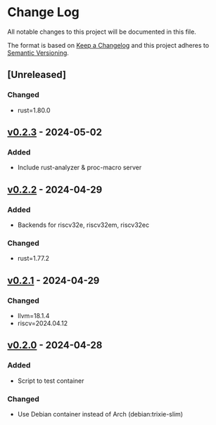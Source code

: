 # Change Log

All notable changes to this project will be documented in this file.

The format is based on [Keep a Changelog](http://keepachangelog.com/)
and this project adheres to [Semantic Versioning](http://semver.org/).

## [Unreleased]

### Changed

- rust=1.80.0

## [v0.2.3] - 2024-05-02

### Added

- Include rust-analyzer & proc-macro server

## [v0.2.2] - 2024-04-29

### Added

- Backends for riscv32e, riscv32em, riscv32ec

### Changed

- rust=1.77.2

## [v0.2.1] - 2024-04-29

### Changed

- llvm=18.1.4
- riscv=2024.04.12

## [v0.2.0] - 2024-04-28

### Added

- Script to test container

### Changed

- Use Debian container instead of Arch (debian:trixie-slim)

[v0.2.3]: https://github.com/soc-hub-fi/rust-rv32emc-docker/compare/v0.2.2...v0.2.3
[v0.2.2]: https://github.com/soc-hub-fi/rust-rv32emc-docker/compare/v0.2.1...v0.2.2
[v0.2.1]: https://github.com/soc-hub-fi/rust-rv32emc-docker/compare/v0.2.0...v0.2.1
[v0.2.0]: https://github.com/soc-hub-fi/rust-rv32emc-docker/compare/v0.1.0...v0.2.0
